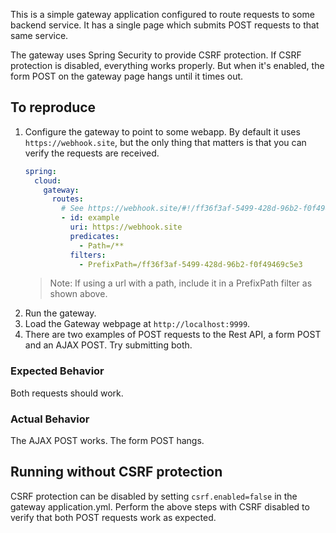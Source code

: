 This is a simple gateway application configured to route requests to some backend service. It has
a single page which submits POST requests to that same service.

The gateway uses Spring Security to provide CSRF protection. If CSRF protection is disabled,
everything works properly. But when it's enabled, the form POST on the gateway page hangs until
it times out.

## To reproduce
1. Configure the gateway to point to some webapp. By default it uses `https://webhook.site`, but 
the only thing that matters is that you can verify the requests are received.
    ```yaml
    spring:
      cloud:
        gateway:
          routes:
            # See https://webhook.site/#!/ff36f3af-5499-428d-96b2-f0f49469c5e3
            - id: example
              uri: https://webhook.site
              predicates:
                - Path=/**
              filters:
                - PrefixPath=/ff36f3af-5499-428d-96b2-f0f49469c5e3
    ```
   > Note: If using a url with a path, include it in a PrefixPath filter as shown above.
2. Run the gateway.
3. Load the Gateway webpage at `http://localhost:9999`.
4. There are two examples of POST requests to the Rest API, a form POST and an AJAX POST. Try
submitting both.

### Expected Behavior
Both requests should work.

### Actual Behavior
The AJAX POST works. 
The form POST hangs.

## Running without CSRF protection
CSRF protection can be disabled by setting `csrf.enabled=false` in the gateway application.yml.
Perform the above steps with CSRF disabled to verify that both POST requests work as expected.
